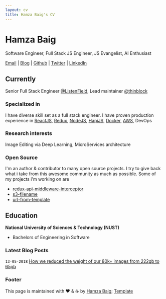 ```yaml
---
layout: cv
title: Hamza Baig's CV
---
```

# Hamza Baig
Software Engineer, Full Stack JS Engineer, JS Evangelist, AI Enthusiast

<div id="webaddress">
  <a href="hamzabaig18@gmail.com">Email</a>
| <a href="https://medium.com/@hamxabaig">Blog</a>
| <a href="https://github.com/hamxabaig">Github</a>
| <a href="https://twitter.com/hamxabaig_">Twitter</a>
| <a href="http://linkedin.com/in/hamxabaig">LinkedIn</a>
</div>


## Currently

Senior Full Stack Engineer [@ListenField](https://twitter.com/listenfield), Lead maintainer [@thinblock](https://twitter.com/thinblock)

### Specialized in

I have diverse skill set as a full stack engineer. I have proven production experience in [ReactJS](https://github.com/facebook/react), [Redux](http://redux.js.org), [NodeJS](https://github.com/nodejs/node), [HapiJS](https://github.com/hapijs/), [Docker](http://docker.com), [AWS](https://aws.amazon.com), DevOps

### Research interests

Image Editing via Deep Learning, MicroServices architecture

### Open Source

I'm an author & contributor to many open source projects. I try to give back what i take from this awesome community as much as possible. Some of my projects i'm working on are
- [redux-api-middleware-interceptor](https://github.com/hamxabaig/redux-api-middleware-interceptor)
- [s3-filename](https://github.com/hamxabaig/s3-filename)
- [url-from-template](https://github.com/hamxabaig/url-from-template)


## Education

__National University of Sciences & Technology (NUST)__
- Bachelors of Engineering in Software


### Latest Blog Posts

`13-05-2018`
[How we reduced the weight of our 80k+ images from 222gb to 65gb](https://medium.com/le-craft/how-we-reduced-the-weight-of-our-80k-images-from-222gb-to-65gb-f066b4e8a471)


### Footer

This page is maintained with ❤️ & ☕️ by [Hamza Baig](https://github.com/hamxabaig); [Template](https://github.com/elipapa/markdown-cv)


